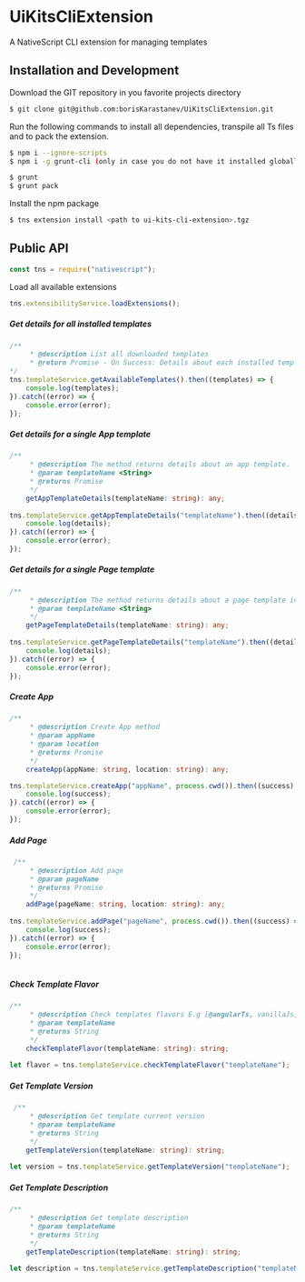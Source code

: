 # UiKitsCliExtension
A NativeScript CLI extension for managing templates

## Installation and Development

Download the GIT repository in you favorite projects directory

```bash
$ git clone git@github.com:borisKarastanev/UiKitsCliExtension.git

```

Run the following commands to install all dependencies, transpile all Ts files and to pack the extension.

```bash
$ npm i --ignore-scripts
$ npm i -g grunt-cli (only in case you do not have it installed globally)

$ grunt
$ grunt pack
```

Install the npm package 

```bash
$ tns extension install <path to ui-kits-cli-extension>.tgz
```
## Public API
```JavaScript
const tns = require("nativescript");

```

Load all available extensions
```JavaScript
tns.extensibilityService.loadExtensions();
```

##### Get details for all installed templates

```TypeScript
/**
     * @description List all downloaded templates
     * @return Promise - On Success: Details about each installed template; On Error Promise is rejected
*/
tns.templateService.getAvailableTemplates().then((templates) => {
    console.log(templates);
}).catch((error) => {
    console.error(error);
});
```

##### Get details for a single App template

```typescript
/**
     * @description The method returns details about an app template.
     * @param templateName <String>
     * @returns Promise 
     */
    getAppTemplateDetails(templateName: string): any;
    
tns.templateService.getAppTemplateDetails("templateName").then((details) => {
    console.log(details);
}).catch((error) => {
    console.error(error);
});
```

##### Get details for a single Page template
```typescript
/**
     * @description The method returns details about a page template in JSON Format
     * @param templateName <String>
     */
    getPageTemplateDetails(templateName: string): any;
    
tns.templateService.getPageTemplateDetails("templateName").then((details) => {
    console.log(details);
}).catch((error) => {
    console.error(error);
});
```

##### Create App
```typescript
/**
     * @description Create App method
     * @param appName
     * @param location
     * @returns Promise
     */
    createApp(appName: string, location: string): any;

tns.templateService.createApp("appName", process.cwd()).then((success) => {
    console.log(success);
}).catch((error) => {
    console.error(error);
});
```

##### Add Page
```typescript
 /**
     * @description Add page
     * @param pageName
     * @returns Promise
     */
    addPage(pageName: string, location: string): any;
    
tns.templateService.addPage("pageName", process.cwd()).then((success) => {
    console.log(success);
}).catch((error) => {
    console.error(error);
});
    
```

##### Check Template Flavor

```typescript
/**
     * @description Check templates flavors E.g [@angularTs, vanillaJs, Ts ]
     * @param templateName
     * @returns String
     */
    checkTemplateFlavor(templateName: string): string;
    
let flavor = tns.templateService.checkTemplateFlavor("templateName");
```

##### Get Template Version

```typescript
 /**
     * @description Get template current version
     * @param templateName
     * @returns String
     */
    getTemplateVersion(templateName: string): string;
    
let version = tns.templateService.getTemplateVersion("templateName");
```

##### Get Template Description

```typescript
/**
     * @description Get template description
     * @param templateName
     * @returns String
     */
    getTemplateDescription(templateName: string): string;
    
let description = tns.templateService.getTemplateDescription("templateName");
```








